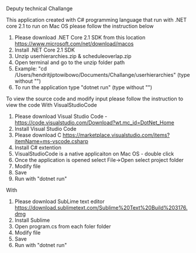 Deputy technical Challange 

This application created with C# programming language that run with .NET core 2.1 to run on Mac OS please follow the instruction below 

1. Please download .NET Core 2.1 SDK from this location https://www.microsoft.com/net/download/macos
2. Install .NET Core 2.1 SDK 
3. Unzip userhierarchies.zip & scheduleoverlap.zip
4. Open terminal and go to the unzip folder path 
5. Example: "cd /Users/hendritjiptowibowo/Documents/Challange/userhierarchies" (type without "")
5. To run the application type "dotnet run" (type without "")

To view the source code and modify input please follow the instruction to view the code 
With VisualStudioCode 
1. Please download Visual Studio Code - https://code.visualstudio.com/Download?wt.mc_id=DotNet_Home 
2. Install Visual Studio Code 
3. Please download C https://marketplace.visualstudio.com/items?itemName=ms-vscode.csharp 
4. Install C# extention  
5. VisualStudioCode is a native applicaiton on Mac OS - double click 
6. Once the application is opened select File->Open select project folder 
7. Modify file 
8. Save
9. Run with "dotnet run"

With 
1. Please download SubLime text editor https://download.sublimetext.com/Sublime%20Text%20Build%203176.dmg 
2. Install Sublime 
3. Open program.cs from each foler folder 
4. Modify file 
8. Save
9. Run with "dotnet run"